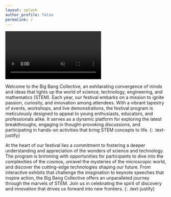 ```yaml
---
layout: splash
author_profile: false
permalink: /
---
```


<div class="video-background">
  <video autoplay muted loop id="myVideo">
    <source src="https://kws-public-stuff.s3.amazonaws.com/bbc-mq.mp4" type="video/mp4">
    Your browser does not support HTML5 video.
  </video>
</div>

Welcome to the Big Bang Collective, an exhilarating convergence of minds and ideas that lights up the world of science, technology, engineering, and mathematics (STEM). Each year, our festival embarks on a mission to ignite passion, curiosity, and innovation among attendees. With a vibrant tapestry of events, workshops, and live demonstrations, the festival program is meticulously designed to appeal to young enthusiasts, educators, and professionals alike. It serves as a dynamic platform for exploring the latest breakthroughs, engaging in thought-provoking discussions, and participating in hands-on activities that bring STEM concepts to life.
{: .text-justify}

At the heart of our festival lies a commitment to fostering a deeper understanding and appreciation of the wonders of science and technology. The program is brimming with opportunities for participants to dive into the complexities of the cosmos, unravel the mysteries of the microscopic world, and discover the cutting-edge technologies shaping our future. From interactive exhibits that challenge the imagination to keynote speeches that inspire action, the Big Bang Collective offers an unparalleled journey through the marvels of STEM. Join us in celebrating the spirit of discovery and innovation that drives us forward into new frontiers.
{: .text-justify}